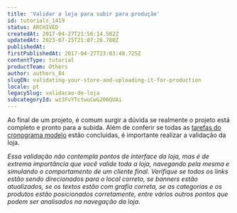 ```yaml
---
title: 'Validar a loja para subir para produção'
id: tutorials_1419
status: ARCHIVED
createdAt: 2017-04-27T21:56:14.582Z
updatedAt: 2023-07-25T21:07:26.780Z
publishedAt: 
firstPublishedAt: 2017-04-27T23:03:49.725Z
contentType: tutorial
productTeam: Others
author: authors_84
slugEN: validating-your-store-and-uploading-it-for-production
locale: pt
legacySlug: validacao-de-loja
subcategoryId: wz3FvYTctwuCwG206QUAi
---
```


Ao final de um projeto, é comum surgir a dúvida se realmente o projeto está completo e pronto para a subida. Além de conferir se todas as [tarefas do cronograma modelo](/pt/tutorial/cronograma-de-tarefas) estão concluídas, é importante realizar a validação da loja.

_Essa validação não contempla pontos de interface da loja, mas é de extrema importância que você valide toda a loja, navegando pela mesma e simulando o comportamento de um cliente final. Verifique se todos os links estão sendo direcionados para o local correto, se banners estão atualizados, se os textos estão com grafia correta, se as categorias e os produtos estão posicionados corretamente, entre vários outros pontos que podem ser analisados na navegação da loja._

